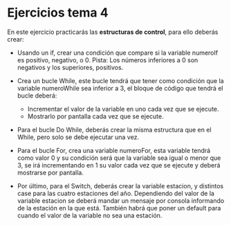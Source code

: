 # Ejercicios tema 4

En este ejercicio practicarás las **estructuras de control**, para ello deberás crear:

- Usando un if, crear una condición que compare si la variable numeroIf es positivo, negativo, o 0. 
Pista: Los números inferiores a 0 son negativos y los superiores, positivos.
  
- Crea un bucle While, este bucle tendrá que tener como condición que la variable numeroWhile sea inferior a 3, el bloque de código que tendrá el bucle deberá:
  - Incrementar el valor de la variable en uno cada vez que se ejecute.
  - Mostrarlo por pantalla cada vez que se ejecute.
- Para el bucle Do While, deberás crear la misma estructura que en el While, pero solo se debe ejecutar una vez.
- Para el bucle For, crea una variable numeroFor, esta variable tendrá como valor 0 y su condición será que la variable sea igual o menor que 3, se irá incrementando en 1 su valor cada vez que se ejecute y deberá mostrarse por pantalla.
- Por último, para el Switch, deberás crear la variable estacion, y distintos case para las cuatro estaciones del año. Dependiendo del valor de la variable estacion se deberá mandar un mensaje por consola informando de la estación en la que está. También habrá que poner un default para cuando el valor de la variable no sea una estación.
